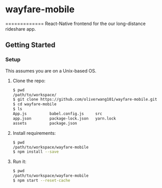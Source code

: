 # wayfare-mobile
=============
React-Native frontend for the our long-distance rideshare app.
## Getting Started

### Setup
This assumes you are on a Unix-based OS.
1. Clone the repo:
    ```bash
    $ pwd
    /path/to/workspace/
    $ git clone https://github.com/oliverwang101/wayfare-mobile.git
    $ cd wayfare-mobile
    $ ls
    App.js			babel.config.js		src
    app.json		package-lock.json	yarn.lock
    assets			package.json
    ```
2. Install requirements:
    ```bash
    $ pwd
    /path/to/workspace/wayfare-mobile
    $ npm install --save
    ```
3. Run it:
    ```bash
    $ pwd 
    /path/to/workspace/wayfare-mobile
    $ npm start --reset-cache
